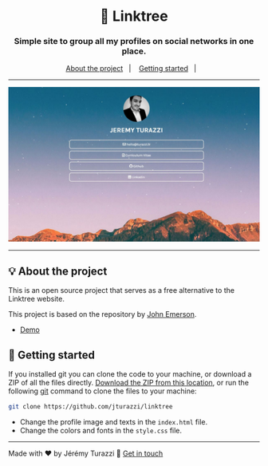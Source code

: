 <h1 align="center">🌲 Linktree</h1>
<h3 align="center">Simple site to group all my profiles on social networks in one place.</h3>

<p align="center">
  <a href="#-about-the-project">About the project</a>&nbsp;&nbsp;&nbsp;|&nbsp;&nbsp;&nbsp;
  <a href="#-getting-started">Getting started</a>&nbsp;&nbsp;&nbsp;|&nbsp;&nbsp;&nbsp;
</p>

---

<p align="center">
  <img alt="screenshot" src="screenshot.jpg">
</p>

---

## 💡 About the project

This is an open source project that serves as a free alternative to the Linktree website.

This project is based on the repository by [John Emerson](https://github.com/johnggli).

- [Demo](https://turazzi.fr)

## 🚀 Getting started

If you installed git you can clone the code to your machine, or download a ZIP of all the files directly.
[Download the ZIP from this location](https://github.com/jturazzi/linktree/archive/master.zip), or run the following [git](https://git-scm.com/downloads) command to clone the files to your machine:

```bash
git clone https://github.com/jturazzi/linktree
```

- Change the profile image and texts in the `index.html` file.
- Change the colors and fonts in the `style.css` file.

---

Made with ❤️ by Jérémy Turazzi :wave: [Get in touch](https://turazzi.fr)